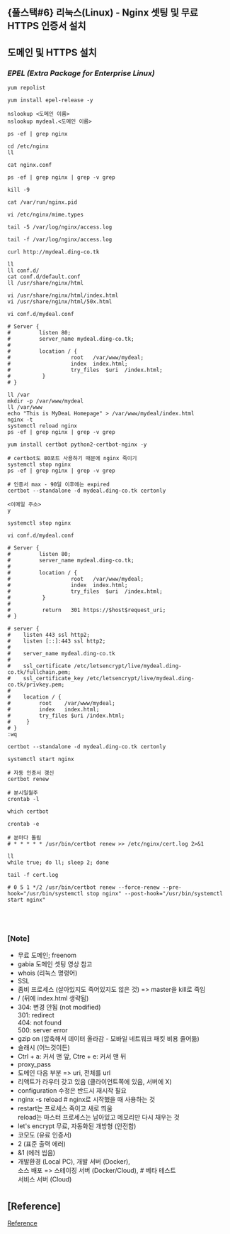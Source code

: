 ## {풀스택#6} 리눅스(Linux) - Nginx 셋팅 및 무료 HTTPS 인증서 설치

## **도메인 및 HTTPS 설치**

### _EPEL (Extra Package for Enterprise Linux)_

```putty
yum repolist

yum install epel-release -y

nslookup <도메인 이름>
nslookup mydeal.<도메인 이름>
```

```putty
ps -ef | grep nginx

cd /etc/nginx
ll

cat nginx.conf

ps -ef | grep nginx | grep -v grep

kill -9

cat /var/run/nginx.pid

vi /etc/nginx/mime.types

tail -5 /var/log/nginx/access.log

tail -f /var/log/nginx/access.log

curl http://mydeal.ding-co.tk

ll
ll conf.d/
cat conf.d/default.conf
ll /usr/share/nginx/html

vi /usr/share/nginx/html/index.html
vi /usr/share/nginx/html/50x.html

vi conf.d/mydeal.conf

# Server {
#         listen 80;
#         server_name mydeal.ding-co.tk;
#
#         location / {
#                   root   /var/www/mydeal;
#                   index  index.html;
#                   try_files  $uri  /index.html;
#          }
# }

ll /var
mkdir -p /var/www/mydeal
ll /var/www
echo "This is MyDeaL Homepage" > /var/www/mydeal/index.html
nginx -t
systemctl reload nginx
ps -ef | grep nginx | grep -v grep
```

```putty
yum install certbot python2-certbot-nginx -y

# certbot도 80포트 사용하기 때문에 nginx 죽이기
systemctl stop nginx
ps -ef | grep nginx | grep -v grep

# 인증서 max - 90일 이후에는 expired
certbot --standalone -d mydeal.ding-co.tk certonly

<이메일 주소>
y

systemctl stop nginx

vi conf.d/mydeal.conf

# Server {
#         listen 80;
#         server_name mydeal.ding-co.tk;
#
#         location / {
#                   root   /var/www/mydeal;
#                   index  index.html;
#                   try_files  $uri  /index.html;
#          }
#
#          return   301 https://$host$request_uri;
# }

# server {
#    listen 443 ssl http2;
#    listen [::]:443 ssl http2;
#
#    server_name mydeal.ding-co.tk
#
#    ssl_certificate /etc/letsencrypt/live/mydeal.ding-co.tk/fullchain.pem;
#    ssl_certificate_key /etc/letsencrypt/live/mydeal.ding-co.tk/privkey.pem;
#
#    location / {
#         root    /var/www/mydeal;
#         index   index.html;
#         try_files $uri /index.html;
#     }
# }
:wq

certbot --standalone -d mydeal.ding-co.tk certonly

systemctl start nginx
```

```putty
# 자동 인증서 갱신
certbot renew

# 분시일월주
crontab -l

which certbot

crontab -e

# 분마다 돌림
# * * * * * /usr/bin/certbot renew >> /etc/nginx/cert.log 2>&1

ll
while true; do ll; sleep 2; done

tail -f cert.log

# 0 5 1 */2 /usr/bin/certbot renew --force-renew --pre-hook="/usr/bin/systemctl stop nginx" --post-hook="/usr/bin/systemctl start nginx"
```

<br/>

#

### [Note]

- 무료 도메인; freenom
- gabia 도메인 셋팅 영상 참고
- whois (리눅스 명령어)
- SSL
- 좀비 프로세스 (살아있지도 죽어있지도 않은 것) => master을 kill로 죽임
- / (뒤에 index.html 생략됨)
- 304: 변경 안됨 (not modified) <br/>
  301: redirect <br/>
  404: not found <br/>
  500: server error
- gzip on (압축해서 데이터 올라감 - 모바일 네트워크 패킷 비용 줄어듦)
- 슬래시 (어느것이든)
- Ctrl + a: 커서 맨 앞, Ctre + e: 커서 맨 뒤
- proxy_pass
- 도메인 다음 부분 => uri, 전체를 url
- 리액트가 라우터 갖고 있음 (클라이언트쪽에 있음, 서버에 X)
- configuration 수정은 반드시 재시작 필요
- nginx -s reload # nginx로 시작했을 때 사용하는 것
- restart는 프로세스 죽이고 새로 띄움 <br/>
  reload는 마스터 프로세스는 남아있고 메모리만 다시 채우는 것
- let's encrypt 무료, 자동화된 개방형 (안전함)
- 코모도 (유료 인증서)
- 2 (표준 출력 에러)
- &1 (에러 씹음)
- 개발환경 (Local PC), 개발 서버 (Docker), <br/>
  소스 배포 => 스테이징 서버 (Docker/Cloud), # 베타 테스트<br/>
  서비스 서버 (Cloud)

#

## [Reference]

[Reference](https://www.youtube.com/watch?v=s788gZ-cNj8&list=PLEOnZ6GeucBVj0V5JFQx_6XBbZrrynzMh&index=15)
